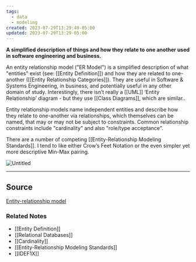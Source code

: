 ```yaml
---
tags:
  - data
  - modeling
created: 2023-07-29T13:29:49-05:00
updated: 2023-07-29T13:29-05:00
---
```

**A simplified description of things and how they relate to one another used in software engineering and business.**

An entity relationship model ("ER Model") is a simplified description of what "entities" exist (see: [[Entity Definition]]) and how they are related to one-another ([[Entity Relationship Categories]]).  They are useful in Software & Systems Engineering, in business, and potentially useful in any other domain of study. Interestingly, there isn’t really a [[UML]] ‘Entity Relationship’ diagram - but they use [[Class Diagrams]], which are similar..

Entity relationship models name independent entities and describe how they relate to one-another via relationships, which themselves can be named, that may or may not be subject to constraints. Common relationship constraints include "cardinality" and also "role/type acceptance". 

There are a number of competing [[Entity-Relationship Modeling Standards]]. I tend to like either Crow’s Feet Notation or the even simpler yet more descriptive Min-Max pairing.

![Untitled](Untitled%2083.png)

---


## Source

[Entity-relationship model](https://en.wikipedia.org/wiki/Entity%E2%80%93relationship_model)

### Related Notes
- [[Entity Definition]] 
- [[Relational Databases]] 
- [[Cardinality]] 
- [[Entity-Relationship Modeling Standards]] 
- [[IDEF1X]]